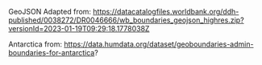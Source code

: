 GeoJSON Adapted from:
https://datacatalogfiles.worldbank.org/ddh-published/0038272/DR0046666/wb_boundaries_geojson_highres.zip?versionId=2023-01-19T09:29:18.1778038Z

Antarctica from:
https://data.humdata.org/dataset/geoboundaries-admin-boundaries-for-antarctica?